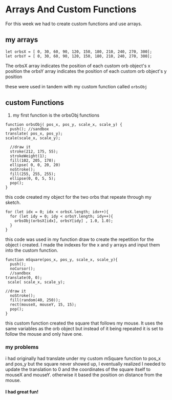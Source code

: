 # Arrays And Custom Functions
For this week we had to create custom functions and use arrays.

## my arrays
```
let orbsX = [ 0, 30, 60, 90, 120, 150, 180, 210, 240, 270, 300];
let orbsY = [ 0, 30, 60, 90, 120, 150, 180, 210, 240, 270, 300];
```

The orbsX array indicates the position of each custom orb object's x position
the orbsY array indicates the position of each custom orb object's y position

these were used in tandem with my custom function called `orbsObj`

## custom Functions

1. my first function is the orbsObj functions
```
function orbsObj( pos_x, pos_y, scale_x, scale_y) {
  push(); //sandbox
translate( pos_x, pos_y);
scale(scale_x, scale_y);

  //draw it
  stroke(212, 175, 55);
  strokeWeight(1);
  fill(102, 205, 170);
  ellipse( 0, 0, 20, 20)
  noStroke();
  fill(255, 255, 255);
  ellipse(0, 0, 5, 5);
  pop();
}
```
this code created my object for the two orbs that repeate through my sketch.

```
for (let idx = 0; idx < orbsX.length; idx++){
  for (let idy = 0; idy < orbsY.length; idy++){
    orbsObj(orbsX[idx], orbsY[idy] , 1.0, 1.0);
  }
}
```
this code was used in my function draw to create the repetition for the object i created. I made the indexes for the x and y arrays and input them into the custom function.

```
function mSquare(pos_x, pos_y, scale_x, scale_y){
  push();
  noCursor();
  //sandbox
translate(0, 0);
 scale( scale_x, scale_y);

//draw it
  noStroke();
  fill(random(40, 250));
  rect(mouseX, mouseY, 15, 15);
  pop();
}
```

this custom function created the square that follows my mouse. It uses the same variables as the orb object but instead of it being repeated it is set to follow the mouse and only have one.

### my problems
i had originally had translate under my custom mSquare function to pos_x and pos_y but the square never showed up, I eventually realized I needed to update the translation to 0 and the coordinates of the square itself to mouseX and mouseY. otherwise it based the position on distance from the mouse.

#### I had great fun!
